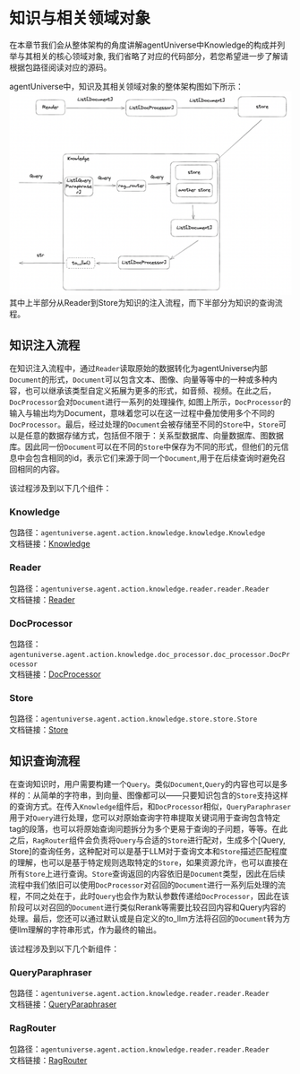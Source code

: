 # 知识与相关领域对象
在本章节我们会从整体架构的角度讲解agentUniverse中Knowledge的构成并列举与其相关的核心领域对象, 我们省略了对应的代码部分，若您希望进一步了解请根据包路径阅读对应的源码。

agentUniverse中，知识及其相关领域对象的整体架构图如下所示：
![agentUniverse知识架构](../_picture/knowledge_structure.png)
其中上半部分从Reader到Store为知识的注入流程，而下半部分为知识的查询流程。

## 知识注入流程

在知识注入流程中，通过`Reader`读取原始的数据转化为agentUniverse内部`Document`的形式，`Document`可以包含文本、图像、向量等等中的一种或多种内容，也可以继承该类型自定义拓展为更多的形式，如音频、视频。在此之后，`DocProcessor`会对`Document`进行一系列的处理操作, 如图上所示，`DocProcessor`的输入与输出均为Document，意味着您可以在这一过程中叠加使用多个不同的`DocProcessor`。最后，经过处理的`Document`会被存储至不同的`Store`中，`Store`可以是任意的数据存储方式，包括但不限于：关系型数据库、向量数据库、图数据库。因此同一份`Document`可以在不同的`Store`中保存为不同的形式，但他们的元信息中会包含相同的id，表示它们来源于同一个`Document`,用于在后续查询时避免召回相同的内容。

该过程涉及到以下几个组件：

### Knowledge
包路径：`agentuniverse.agent.action.knowledge.knowledge.Knowledge`  
文档链接：[Knowledge](2_2_4_知识定义与使用.md)

### Reader
包路径：`agentuniverse.agent.action.knowledge.reader.reader.Reader`  
文档链接：[Reader](2_2_4_Reader.md)

### DocProcessor
包路径：`agentuniverse.agent.action.knowledge.doc_processor.doc_processor.DocProcessor`  
文档链接：[DocProcessor](2_2_4_DocProcessor.md)

### Store
包路径：`agentuniverse.agent.action.knowledge.store.store.Store`  
文档链接：[Store](2_2_4_Store.md)

## 知识查询流程
在查询知识时，用户需要构建一个`Query`。类似`Document`,`Query`的内容也可以是多样的：从简单的字符串，到向量、图像都可以——只要知识包含的`Store`支持这样的查询方式。在传入`Knowledge`组件后，和`DocProcessor`相似，`QueryParaphraser`用于对`Query`进行处理，您可以对原始查询字符串提取关键词用于查询包含特定tag的段落，也可以将原始查询问题拆分为多个更易于查询的子问题，等等。在此之后，`RagRouter`组件会负责将`Query`与合适的`Store`进行配对，生成多个[Query, Store]的查询任务，这种配对可以是基于LLM对于查询文本和`Store`描述匹配程度的理解，也可以是基于特定规则选取特定的`Store`，如果资源允许，也可以直接在所有`Store`上进行查询。`Store`查询返回的内容依旧是`Document`类型，因此在后续流程中我们依旧可以使用`DocProcessor`对召回的`Document`进行一系列后处理的流程，不同之处在于，此时`Query`也会作为默认参数传递给`DocProcessor`，因此在该阶段可以对召回的`Document`进行类似Rerank等需要比较召回内容和Query内容的处理。最后，您还可以通过默认或是自定义的to_llm方法将召回的`Document`转为方便llm理解的字符串形式，作为最终的输出。

该过程涉及到以下几个新组件：
### QueryParaphraser
包路径：`agentuniverse.agent.action.knowledge.reader.reader.Reader`  
文档链接：[QueryParaphraser](2_2_4_QueryParaphraser.md)

### RagRouter
包路径：`agentuniverse.agent.action.knowledge.reader.reader.Reader`  
文档链接：[RagRouter](2_2_4_RagRouter.md)

